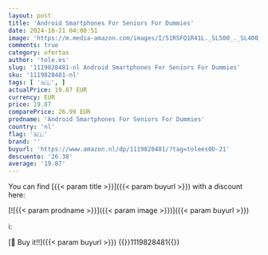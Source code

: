 ```yaml
---
layout: post
title: 'Android Smartphones For Seniors For Dummies'
date: 2024-10-21 04:00:51
image: 'https://m.media-amazon.com/images/I/51RSFQ1R41L._SL500_._SL400_.jpg'
comments: true
category: ofertas
author: 'tole.es'
slug: '1119828481-nl Android Smartphones For Seniors For Dummies'
sku: '1119828481-nl'
tags: [ '🇳🇱', ]
actualPrice: 19.87 EUR
currency: EUR
price: 19.87
comparePrice: 26.99 EUR
prodname: 'Android Smartphones For Seniors For Dummies'
country: 'nl'
flag: '🇳🇱'
brand: ''
buyurl: 'https://www.amazon.nl/dp/1119828481/?tag=tolees0b-21'
descuento: '26.38'
average: '19.87'
---
```


You can find [{{< param title >}}]({{< param buyurl >}}) with a discount here:

[![{{< param prodname >}}]({{< param image >}})]({{< param buyurl >}})

ℹ️:


[🛒 Buy it!!]({{< param buyurl >}})
{{<world>}}1119828481{{</world>}}

